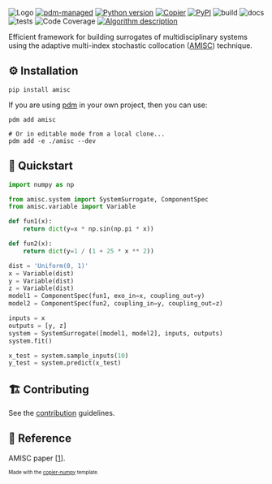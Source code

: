 ![Logo](https://raw.githubusercontent.com/eckelsjd/amisc/main/docs/assets/amisc_logo_text.svg)
[![pdm-managed](https://img.shields.io/badge/pdm-managed-blueviolet)](https://pdm-project.org)
[![Python version](https://img.shields.io/badge/python-3.11+-blue.svg?logo=python&logoColor=cccccc)](https://www.python.org/downloads/)
[![Copier](https://img.shields.io/endpoint?url=https://raw.githubusercontent.com/copier-org/copier/master/img/badge/badge-grayscale-inverted-border-orange.json)](https://github.com/eckelsjd/copier-numpy)
[![PyPI](https://img.shields.io/pypi/v/amisc?logo=python&logoColor=%23cccccc)](https://pypi.org/project/amisc)
![build](https://img.shields.io/github/actions/workflow/status/eckelsjd/amisc/deploy.yml?logo=github)
![docs](https://img.shields.io/github/actions/workflow/status/eckelsjd/amisc/docs.yml?logo=materialformkdocs&logoColor=%2523cccccc&label=docs)
![tests](https://img.shields.io/github/actions/workflow/status/eckelsjd/amisc/tests.yml?logo=github&logoColor=%2523cccccc&label=tests)
![Code Coverage](https://img.shields.io/badge/coverage-75%25-yellowgreen?logo=codecov)
[![Algorithm description](https://img.shields.io/badge/DOI-10.1002/nme.6958-blue)](https://doi.org/10.1002/nme.6958)

Efficient framework for building surrogates of multidisciplinary systems using the adaptive multi-index stochastic collocation ([AMISC](https://onlinelibrary.wiley.com/doi/full/10.1002/nme.6958))  technique.

## ⚙️ Installation
```shell
pip install amisc
```
If you are using [pdm](https://github.com/pdm-project/pdm) in your own project, then you can use:
```shell
pdm add amisc

# Or in editable mode from a local clone...
pdm add -e ./amisc --dev
```

## 📍 Quickstart
```python
import numpy as np

from amisc.system import SystemSurrogate, ComponentSpec
from amisc.variable import Variable

def fun1(x):
    return dict(y=x * np.sin(np.pi * x))

def fun2(x):
    return dict(y=1 / (1 + 25 * x ** 2))

dist = 'Uniform(0, 1)'
x = Variable(dist)
y = Variable(dist)
z = Variable(dist)
model1 = ComponentSpec(fun1, exo_in=x, coupling_out=y)
model2 = ComponentSpec(fun2, coupling_in=y, coupling_out=z)

inputs = x
outputs = [y, z]
system = SystemSurrogate([model1, model2], inputs, outputs)
system.fit()

x_test = system.sample_inputs(10)
y_test = system.predict(x_test)
```

## 🏗️ Contributing
See the [contribution](https://github.com/eckelsjd/amisc/blob/main/CONTRIBUTING.md) guidelines.

## 📖 Reference
AMISC paper [[1](https://onlinelibrary.wiley.com/doi/full/10.1002/nme.6958)].

<sup><sub>Made with the [copier-numpy](https://github.com/eckelsjd/copier-numpy.git) template.</sub></sup>

